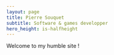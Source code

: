 ```yaml
---
layout: page
title: Pierre Souquet
subtitle: Software & games developper
hero_height: is-halfheight
---
```


Welcome to my humble site !  

